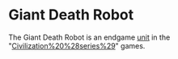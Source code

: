 # Giant Death Robot

The Giant Death Robot is an endgame [unit](unit) in the "[Civilization%20%28series%29](Civilization)" games.